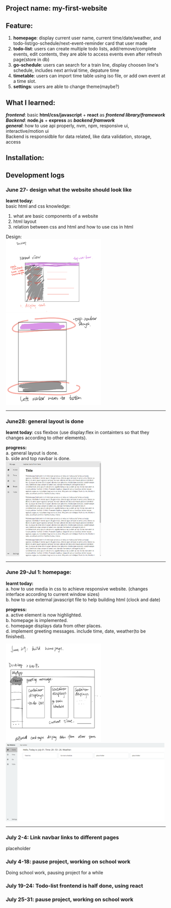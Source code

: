 ## Project name: my-first-website


## Feature: 
1. **homepage**: display current user name, current time/date/weather, and todo-list/go-schedule/next-event-reminder card that user made<br>
 2. **todo-list**: users can create multiple todo lists, add/remove/complete events, edit contents, they are able to access events even after refresh page(store in db)<br>
 3. **go-schedule**: users can search for a train line, display choosen line's schedule, includes next arrival time, depature time<br>
 4. **timetable**: users can import time table using iso file, or add own event at a time slot.<br>
 5. **settings**: users are able to change theme(maybe?)


## What I learned:
 ***frontend***: basic **html/css/javascript** + **react** as __***frontend library/framework***__<br>
 ***Backend***: __**node.js**__ + __**express**__ as __***backend framwork***__<br>
 ***general***: how to use api properly, nvm, npm, responsive ui, interactive/motion ui<br>
Backend is responsidble for data related, like data validation, storage, access<br>


## Installation: 


## Development logs

### June 27- design what the website should look like <br>
**learnt today**: <br>
basic html and css knowledge: 
1. what are basic components of a website
2. html layout
3. relation between css and html and how to use css in html

Design: <br>
<img src="./readme-assets/june27_3.png" alt="design1" width="300"/>
<img src="./readme-assets/june27_1.png" alt="design2" width="300"/>

---------------------------------------------------------------------------

### June28: general layout is done <br>
**learnt today**: css flexbox (use display:flex in containters so that they changes according to other elements).<br>

**progress:** <br>
a. general layout is done.<br>
b. side and top navbar is done. <br>
<img src="./readme-assets/june28.png" alt="design3" width="300"/>

---------------------------------------------------------------------------

### June 29-Jul 1: homepage:<br>
**learnt today:** <br>
a. how to use media in css to achieve responsive website. (changes interface according to current window sizes)<br>
b. how to use external javascript file to help building html (clock and date)<br>

**progress:** <br>
a. active element is now highlighted.<br>
b. homepage is implemented. <br>
c. homepage displays data from other places.<br>
d. implement greeting messages. include time, date, weather(to be finished).<br>

<img src="./readme-assets/homepage_design.png" alt="homepage design" width="300"/> <img src="./readme-assets/jun28_3.png" alt="homepage" width="500"/>

---------------------------------------------------------------------------

### July 2-4: Link navbar links to different pages <br>

placeholder

### July 4-18: pause project, working on school work <br>

Doing school work, pausing project for a while

### July 19-24: Todo-list frontend is half done, using react <br>

### July 25-31: pause project, working on school work <br>
